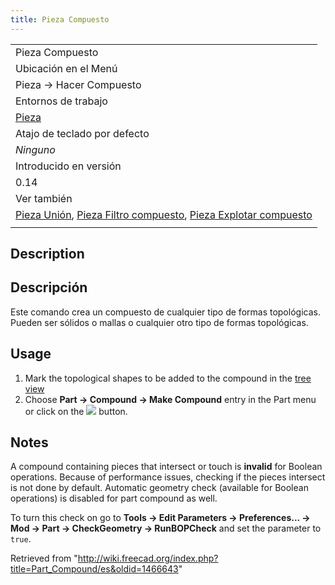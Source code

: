 ```yaml
---
title: Pieza Compuesto
---
```

|  |
| --- |
| Pieza Compuesto‏‎ |
| Ubicación en el Menú |
| Pieza → Hacer Compuesto |
| Entornos de trabajo |
| [Pieza](/Part_Workbench/es "Part Workbench/es") |
| Atajo de teclado por defecto |
| *Ninguno* |
| Introducido en versión |
| 0.14 |
| Ver también |
| [Pieza Unión](/Part_Union/es "Part Union/es"), [Pieza Filtro compuesto](/Part_CompoundFilter/es "Part CompoundFilter/es"), [Pieza Explotar compuesto](/Part_ExplodeCompound/es "Part ExplodeCompound/es") |
|  |

## Description

## Descripción

Este comando crea un compuesto de cualquier tipo de formas topológicas.
Pueden ser sólidos o mallas o cualquier otro tipo de formas topológicas.

## Usage

1. Mark the topological shapes to be added to the compound in the [tree view](/Tree_view "Tree view")
2. Choose **Part → Compound → Make Compound** entry in the Part menu or click on the ![](/images/Part_Compound.svg) button.

## Notes

A compound containing pieces that intersect or touch is **invalid** for Boolean operations. Because of performance issues, checking if the pieces intersect is not done by default. Automatic geometry check (available for Boolean operations) is disabled for part compound as well.

To turn this check on go to **Tools → Edit Parameters → Preferences... → Mod → Part → CheckGeometry → RunBOPCheck** and set the parameter to `true`.

Retrieved from "<http://wiki.freecad.org/index.php?title=Part_Compound/es&oldid=1466643>"